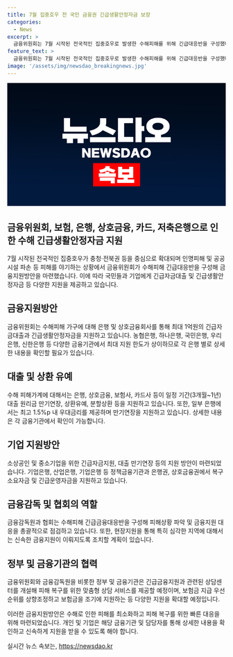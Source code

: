 ```yaml
---
title: 7월 집중호우 전 국민 금융권 긴급생활안정자금 보장
categories:
  - News
excerpt: >
  금융위원회는 7월 시작된 전국적인 집중호우로 발생한 수해피해를 위해 긴급대응반을 구성했다. 은행과 상호금융권은 최대 1억원의 긴급자금대출과 생활안정자금을 지원할 예정이며, 보험사는 심사 및 지급 우선순위를 상향조정하여 보험금을 조기에 지원한다. 또한, 기업에 대해서도 긴급자금지원과 대출 만기연장 등의 지원방안이 마련되었다. 현재 금융감독원은 피해 현장별 맞춤형 상담 서비스를 제공하고, 특히 피해가 심각한 지역에는 금융상담 인력을 현장지원할 예정이다. #금융위원회 #보험 #긴급자금
feature_text: >
  금융위원회는 7월 시작된 전국적인 집중호우로 발생한 수해피해를 위해 긴급대응반을 구성했다. 은행과 상호금융권은 최대 1억원의 긴급자금대출과 생활안정자금을 지원할 예정이며, 보험사는 심사 및 지급 우선순위를 상향조정하여 보험금을 조기에 지원한다. 또한, 기업에 대해서도 긴급자금지원과 대출 만기연장 등의 지원방안이 마련되었다. 현재 금융감독원은 피해 현장별 맞춤형 상담 서비스를 제공하고, 특히 피해가 심각한 지역에는 금융상담 인력을 현장지원할 예정이다. #금융위원회 #보험 #긴급자금
image: '/assets/img/newsdao_breakingnews.jpg'
---
```


<p><img src="/assets/img/newsdao_breakingnews.jpg" alt="flaretime 속보" /></p>

<h2>금융위원회, 보험, 은행, 상호금융, 카드, 저축은행으로 인한 수해 긴급생활안정자금 지원</h2>

<p data-ke-size="size16">7월 시작된 전국적인 집중호우가 충청·전북권 등을 중심으로 확대되며 인명피해 및 공공시설 파손 등 피해를 야기하는 상황에서 금융위원회가 수해피해 긴급대응반을 구성해 금융지원방안을 마련했습니다. 이에 따라 국민들과 기업에게 긴급자금대출 및 긴급생활안정자금 등 다양한 지원을 제공하고 있습니다.</p>

<h2>금융지원방안</h2>

<p data-ke-size="size16">금융위원회는 수해피해 가구에 대해 은행 및 상호금융회사를 통해 최대 1억원의 긴급자금대출과 긴급생활안정자금을 지원하고 있습니다. 농협은행, 하나은행, 국민은행, 우리은행, 신한은행 등 다양한 금융기관에서 최대 지원 한도가 상이하므로 각 은행 별로 상세한 내용을 확인할 필요가 있습니다.</p>

<h2>대출 및 상환 유예</h2>

<p data-ke-size="size16">수해 피해가계에 대해서는 은행, 상호금융, 보험사, 카드사 등이 일정 기간(3개월~1년) 대출 원리금 만기연장, 상환유예, 분할상환 등을 지원하고 있습니다. 또한, 일부 은행에서는 최고 1.5%p 내 우대금리를 제공하며 만기연장을 지원하고 있습니다. 상세한 내용은 각 금융기관에서 확인이 가능합니다.</p>

<h2>기업 지원방안</h2>

<p data-ke-size="size16">소상공인 및 중소기업을 위한 긴급자금지원, 대출 만기연장 등의 지원 방안이 마련되었습니다. 기업은행, 산업은행, 기업은행 등 정책금융기관과 은행권, 상호금융권에서 복구소요자금 및 긴급운영자금을 지원하고 있습니다.</p>

<h2>금융감독 및 협회의 역할</h2>

<p data-ke-size="size16">금융감독원과 협회는 수해피해 긴급금융대응반을 구성해 피해상황 파악 및 금융지원 대응을 총괄적으로 점검하고 있습니다. 또한, 현장지원을 통해 특히 심각한 지역에 대해서는 신속한 금융지원이 이뤄지도록 조치할 계획이 있습니다.</p>

<h2>정부 및 금융기관의 협력</h2>

<p data-ke-size="size16">금융위원회와 금융감독원을 비롯한 정부 및 금융기관은 긴급금융지원과 관련된 상담센터를 개설해 피해 복구를 위한 맞춤형 상담 서비스를 제공할 예정이며, 보험금 지급 우선순위를 상향조정하고 보험금을 조기에 지원하는 등 다양한 지원을 확대할 예정입니다.</p>

<p data-ke-size="size16">이러한 금융지원방안은 수해로 인한 피해를 최소화하고 피해 복구를 위한 빠른 대응을 위해 마련되었습니다. 개인 및 기업은 해당 금융기관 및 담당자를 통해 상세한 내용을 확인하고 신속하게 지원을 받을 수 있도록 해야 합니다.</p>
실시간 뉴스 속보는, <a href="https://newsdao.kr" rel="dofollow">https://newsdao.kr</a>


